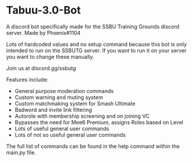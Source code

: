 # Tabuu-3.0-Bot
A discord bot specifically made for the SSBU Training Grounds discord server. Made by Phxenix#1104

Lots of hardcoded values and no setup command because this bot is only intended to run on the SSBUTG server. If you want to run it on your server you want to change these manually.

Join us at discord.gg/ssbutg

Features include:
- General purpose moderation commands
- Custom warning and muting system
- Custom matchmaking system for Smash Ultimate
- Badword and invite link filtering
- Autorole with membership screening and on joining VC
- Bypasses the need for Mee6 Premium, assigns Roles based on Level
- Lots of useful general user commands
- Lots of not so useful general user commands

The full list of commands can be found in the help command within the main.py file.
